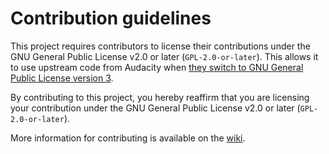 # Contribution guidelines
This project requires contributors to license their contributions under the GNU General Public License v2.0 or later (`GPL-2.0-or-later`). This allows it to use upstream code from Audacity when [they switch to GNU General Public License version 3](https://github.com/audacity/audacity/discussions/932).

By contributing to this project, you hereby reaffirm that you are licensing your contribution under the GNU General Public License v2.0 or later (`GPL-2.0-or-later`).

More information for contributing is available on the [wiki](https://github.com/SartoxOnlyGNU/audacium/wiki).
